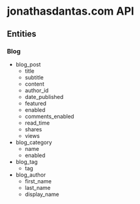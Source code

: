 # jonathasdantas.com API

## Entities

### Blog

- blog_post
  - title
  - subtitle
  - content
  - author_id
  - date_published
  - featured
  - enabled
  - comments_enabled
  - read_time
  - shares
  - views
- blog_category
  - name
  - enabled
- blog_tag
  - tag
- blog_author
  - first_name
  - last_name
  - display_name